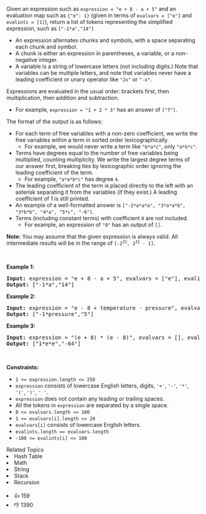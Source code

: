 <p>Given an expression such as <code>expression = "e + 8 - a + 5"</code> and an evaluation map such as <code>{"e": 1}</code> (given in terms of <code>evalvars = ["e"]</code> and <code>evalints = [1]</code>), return a list of tokens representing the simplified expression, such as <code>["-1*a","14"]</code></p>

<ul> 
 <li>An expression alternates chunks and symbols, with a space separating each chunk and symbol.</li> 
 <li>A chunk is either an expression in parentheses, a variable, or a non-negative integer.</li> 
 <li>A variable is a string of lowercase letters (not including digits.) Note that variables can be multiple letters, and note that variables never have a leading coefficient or unary operator like <code>"2x"</code> or <code>"-x"</code>.</li> 
</ul>

<p>Expressions are evaluated in the usual order: brackets first, then multiplication, then addition and subtraction.</p>

<ul> 
 <li>For example, <code>expression = "1 + 2 * 3"</code> has an answer of <code>["7"]</code>.</li> 
</ul>

<p>The format of the output is as follows:</p>

<ul> 
 <li>For each term of free variables with a non-zero coefficient, we write the free variables within a term in sorted order lexicographically. 
  <ul> 
   <li>For example, we would never write a term like <code>"b*a*c"</code>, only <code>"a*b*c"</code>.</li> 
  </ul> </li> 
 <li>Terms have degrees equal to the number of free variables being multiplied, counting multiplicity. We write the largest degree terms of our answer first, breaking ties by lexicographic order ignoring the leading coefficient of the term. 
  <ul> 
   <li>For example, <code>"a*a*b*c"</code> has degree <code>4</code>.</li> 
  </ul> </li> 
 <li>The leading coefficient of the term is placed directly to the left with an asterisk separating it from the variables (if they exist.) A leading coefficient of 1 is still printed.</li> 
 <li>An example of a well-formatted answer is <code>["-2*a*a*a", "3*a*a*b", "3*b*b", "4*a", "5*c", "-6"]</code>.</li> 
 <li>Terms (including constant terms) with coefficient <code>0</code> are not included. 
  <ul> 
   <li>For example, an expression of <code>"0"</code> has an output of <code>[]</code>.</li> 
  </ul> </li> 
</ul>

<p><strong>Note:</strong> You may assume that the given expression is always valid. All intermediate results will be in the range of <code>[-2<sup>31</sup>, 2<sup>31</sup> - 1]</code>.</p>

<p>&nbsp;</p> 
<p><strong class="example">Example 1:</strong></p>

<pre>
<strong>Input:</strong> expression = "e + 8 - a + 5", evalvars = ["e"], evalints = [1]
<strong>Output:</strong> ["-1*a","14"]
</pre>

<p><strong class="example">Example 2:</strong></p>

<pre>
<strong>Input:</strong> expression = "e - 8 + temperature - pressure", evalvars = ["e", "temperature"], evalints = [1, 12]
<strong>Output:</strong> ["-1*pressure","5"]
</pre>

<p><strong class="example">Example 3:</strong></p>

<pre>
<strong>Input:</strong> expression = "(e + 8) * (e - 8)", evalvars = [], evalints = []
<strong>Output:</strong> ["1*e*e","-64"]
</pre>

<p>&nbsp;</p> 
<p><strong>Constraints:</strong></p>

<ul> 
 <li><code>1 &lt;= expression.length &lt;= 250</code></li> 
 <li><code>expression</code> consists of lowercase English letters, digits, <code>'+'</code>, <code>'-'</code>, <code>'*'</code>, <code>'('</code>, <code>')'</code>, <code>' '</code>.</li> 
 <li><code>expression</code> does not contain any leading or trailing spaces.</li> 
 <li>All the tokens in <code>expression</code> are separated by a single space.</li> 
 <li><code>0 &lt;= evalvars.length &lt;= 100</code></li> 
 <li><code>1 &lt;= evalvars[i].length &lt;= 20</code></li> 
 <li><code>evalvars[i]</code> consists of lowercase English letters.</li> 
 <li><code>evalints.length == evalvars.length</code></li> 
 <li><code>-100 &lt;= evalints[i] &lt;= 100</code></li> 
</ul>

<div><div>Related Topics</div><div><li>Hash Table</li><li>Math</li><li>String</li><li>Stack</li><li>Recursion</li></div></div><br><div><li>👍 159</li><li>👎 1390</li></div>